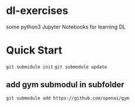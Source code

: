 # dl-exercises
some python3 Jupyter Notebooks for learning DL

# Quick Start
`git submidule init`
`git submodule update`

## add gym submodul in subfolder
`git submodule add https://github.com/openai/gym` 
